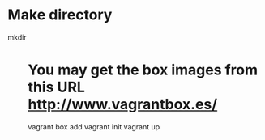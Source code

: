 # Make directory
mkdir <dir name>

# You may get the box images from this URL http://www.vagrantbox.es/
vagrant box add <name> <box image url>
vagrant init <name>
vagrant up

